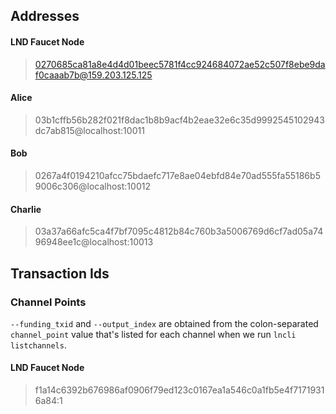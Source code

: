 ## Addresses

#### LND Faucet Node
> 0270685ca81a8e4d4d01beec5781f4cc924684072ae52c507f8ebe9daf0caaab7b@159.203.125.125

#### Alice
> 03b1cffb56b282f021f8dac1b8b9acf4b2eae32e6c35d9992545102943dc7ab815@localhost:10011

#### Bob
> 0267a4f0194210afcc75bdaefc717e8ae04ebfd84e70ad555fa55186b59006c306@localhost:10012

#### Charlie
> 03a37a66afc5ca4f7bf7095c4812b84c760b3a5006769d6cf7ad05a7496948ee1c@localhost:10013


## Transaction Ids

### Channel Points

`--funding_txid` and `--output_index` are obtained from
the colon-separated `channel_point` value that's listed for
each channel when we run `lncli listchannels`.

#### LND Faucet Node
> f1a14c6392b676986af0906f79ed123c0167ea1a546c0a1fb5e4f71719316a84:1
